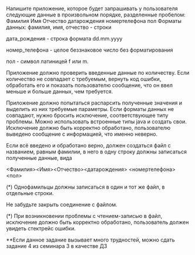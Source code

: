 Напишите приложение, которое будет запрашивать у пользователя следующие данные в произвольном порядке, разделенные
пробелом:
Фамилия Имя Отчество датарождения номертелефона пол
Форматы данных:
фамилия, имя, отчество - строки

дата_рождения - строка формата dd.mm.yyyy

номер_телефона - целое беззнаковое число без форматирования

пол - символ латиницей f или m.

Приложение должно проверить введенные данные по количеству. Если количество не совпадает с требуемым, вернуть код
ошибки, обработать его и показать пользователю сообщение, что он ввел меньше и больше данных, чем требуется.

Приложение должно попытаться распарсить полученные значения и выделить из них требуемые параметры. Если форматы данных
не совпадают, нужно бросить исключение, соответствующее типу проблемы. Можно использовать встроенные типы java и создать
свои. Исключение должно быть корректно обработано, пользователю выведено сообщение с информацией, что именно неверно.

Если всё введено и обработано верно, должен создаться файл с названием, равным фамилии, в него в одну строку должны
записаться полученные данные, вида

<Фамилия><Имя><Отчество><датарождения> <номертелефона><пол>

(*) Однофамильцы должны записаться в один и тот же файл, в отдельные строки.

Не забудьте закрыть соединение с файлом.

(*) При возникновении проблемы с чтением-записью в файл, исключение должно быть корректно обработано, пользователь
должен увидеть стектрейс ошибки.

**Eсли данное задание вызывает много трудностей, можно сдать задание 4 из семинара 3 в качестве ДЗ
